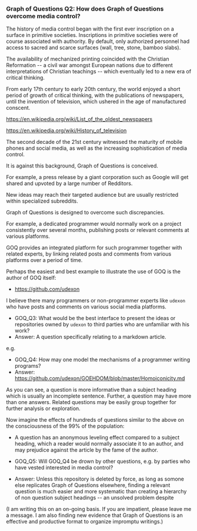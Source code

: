 ### Graph of Questions Q2: How does Graph of Questions overcome media control?

The history of media control began with the first ever inscription on a surface in primitive societies. Inscriptions in primitive societies were of course associated with authority. By default, only authorized personnel had access to sacred and scarce surfaces (wall, tree, stone, bamboo slabs).

The availability of mechanized printing coincided with the Christian Reformation -- a civil war amongst European nations due to different interpretations of Christian teachings -- which eventually led to a new era of critical thinking.

From early 17th century to early 20th century, the world enjoyed a short period of growth of critical thinking, with the publications of newspapers, until the invention of television, which ushered in the age of manufactured conscent.

https://en.wikipedia.org/wiki/List_of_the_oldest_newspapers

https://en.wikipedia.org/wiki/History_of_television

The second decade of the 21st century witnessed the maturity of mobile phones and social media, as well as the increasing sophistication of media control.

It is against this background, Graph of Questions is conceived.

For example, a press release by a giant corporation such as Google will get shared and upvoted by a large number of Redditors. 

New ideas may reach their targeted audience but are usually restricted within specialized subreddits. 

Graph of Questions is designed to overcome such discrepancies.

For example, a dedicated programmer would normally work on a project consistently over several months, publishing posts or relevant comments at various platforms.

GOQ provides an integrated platform for such programmer together with related experts, by linking related posts and comments from various platforms over a period of time. 

Perhaps the easiest and best example to illustrate the use of GOQ is the author of GOQ itself:

- https://github.com/udexon

I believe there many programmers or non-programmer experts like `udexon` who have posts and comments on various social media platforms.

- GOQ_Q3: What would be the best interface to present the ideas or repositories owned by `udexon` to  third parties who are unfamiliar with his work?
- Answer: A question specifically relating to a markdown article.

e.g. 

- GOQ_Q4: How may one model the mechanisms of a programmer writing programs?
- Answer: https://github.com/udexon/GOEHDOM/blob/master/Homoiconicity.md

As you can see, a question is more informative than a subject heading which is usually an incomplete sentence. Further, a question may have more than one answers. Related questions may be easily group together for further analysis or exploration.

Now imagine the effects of hundreds of questions similar to the above on the consciousness of the 99% of the population:

- A question has an anonymous leveling effect compared to a subject heading, which a reader would normally associate it to an author, and may prejudice against the article by the fame of the author.

- GOQ_Q5: Will GOQ_Q4 be drown by other questions, e.g. by parties who have vested interested in media control?
- Answer: Unless this repository is deleted by force, as long as somone else replicates Graph of Questions elsewhere, finding a relevant question is much easier and more systematic than creating a hierarchy of non question subject headings -- an unsolved problem despite 



(I am writing this on an on-going basis. If you are impatient, please leave me a message. I am also finding new evidence that Graph of Questions is an effective and productive format to organize impromptu writings.)
